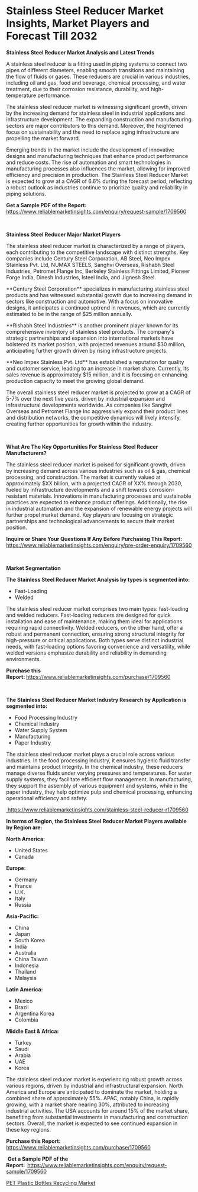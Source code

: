 <p><h1>Stainless Steel Reducer Market Insights, Market Players and Forecast Till 2032</h1></p><p><strong>Stainless Steel Reducer Market Analysis and Latest Trends</strong></p>
<p><p>A stainless steel reducer is a fitting used in piping systems to connect two pipes of different diameters, enabling smooth transitions and maintaining the flow of fluids or gases. These reducers are crucial in various industries, including oil and gas, food and beverage, chemical processing, and water treatment, due to their corrosion resistance, durability, and high-temperature performance.</p><p>The stainless steel reducer market is witnessing significant growth, driven by the increasing demand for stainless steel in industrial applications and infrastructure development. The expanding construction and manufacturing sectors are major contributors to this demand. Moreover, the heightened focus on sustainability and the need to replace aging infrastructure are propelling the market forward.</p><p>Emerging trends in the market include the development of innovative designs and manufacturing techniques that enhance product performance and reduce costs. The rise of automation and smart technologies in manufacturing processes also influences the market, allowing for improved efficiency and precision in production. The Stainless Steel Reducer Market is expected to grow at a CAGR of 6.6% during the forecast period, reflecting a robust outlook as industries continue to prioritize quality and reliability in piping solutions.</p></p>
<p><strong>Get a Sample PDF of the Report:&nbsp;</strong> <a href="https://www.reliablemarketinsights.com/enquiry/request-sample/1709560?utm_campaign=2013&utm_medium=2&utm_source=Github&utm_content=ia&utm_term=10012025&utm_id=stainless-steel-reducer">https://www.reliablemarketinsights.com/enquiry/request-sample/1709560</a></p>
<p>&nbsp;</p>
<p><strong>Stainless Steel Reducer Major Market Players</strong></p>
<p><p>The stainless steel reducer market is characterized by a range of players, each contributing to the competitive landscape with distinct strengths. Key companies include Century Steel Corporation, AB Steel, Neo Impex Stainless Pvt. Ltd, NUMAX STEELS, Sanghvi Overseas, Rishabh Steel Industries, Petromet Flange Inc, Berkeley Stainless Fittings Limited, Pioneer Forge India, Dinesh Industries, Isteel India, and Jignesh Steel.</p><p>**Century Steel Corporation** specializes in manufacturing stainless steel products and has witnessed substantial growth due to increasing demand in sectors like construction and automotive. With a focus on innovative designs, it anticipates a continued uptrend in revenues, which are currently estimated to be in the range of $25 million annually.</p><p>**Rishabh Steel Industries** is another prominent player known for its comprehensive inventory of stainless steel products. The company's strategic partnerships and expansion into international markets have bolstered its market position, with projected revenues around $30 million, anticipating further growth driven by rising infrastructure projects.</p><p>**Neo Impex Stainless Pvt. Ltd** has established a reputation for quality and customer service, leading to an increase in market share. Currently, its sales revenue is approximately $15 million, and it is focusing on enhancing production capacity to meet the growing global demand.</p><p>The overall stainless steel reducer market is projected to grow at a CAGR of 5-7% over the next five years, driven by industrial expansion and infrastructural developments worldwide. As companies like Sanghvi Overseas and Petromet Flange Inc aggressively expand their product lines and distribution networks, the competitive dynamics will likely intensify, creating further opportunities for growth within the industry.</p></p>
<p>&nbsp;</p>
<p><strong>What Are The Key Opportunities For Stainless Steel Reducer Manufacturers?</strong></p>
<p><p>The stainless steel reducer market is poised for significant growth, driven by increasing demand across various industries such as oil & gas, chemical processing, and construction. The market is currently valued at approximately $XX billion, with a projected CAGR of XX% through 2030, fueled by infrastructure developments and a shift towards corrosion-resistant materials. Innovations in manufacturing processes and sustainable practices are expected to enhance product offerings. Additionally, the rise in industrial automation and the expansion of renewable energy projects will further propel market demand. Key players are focusing on strategic partnerships and technological advancements to secure their market position.</p></p>
<p><strong>Inquire or Share Your Questions If Any Before Purchasing This Report:</strong> <a href="https://www.reliablemarketinsights.com/enquiry/pre-order-enquiry/1709560?utm_campaign=2013&utm_medium=2&utm_source=Github&utm_content=ia&utm_term=10012025&utm_id=stainless-steel-reducer">https://www.reliablemarketinsights.com/enquiry/pre-order-enquiry/1709560</a></p>
<p>&nbsp;</p>
<p><strong>Market Segmentation</strong></p>
<p><strong>The Stainless Steel Reducer Market Analysis by types is segmented into:</strong></p>
<p><ul><li>Fast-Loading</li><li>Welded</li></ul></p>
<p><p>The stainless steel reducer market comprises two main types: fast-loading and welded reducers. Fast-loading reducers are designed for quick installation and ease of maintenance, making them ideal for applications requiring rapid connectivity. Welded reducers, on the other hand, offer a robust and permanent connection, ensuring strong structural integrity for high-pressure or critical applications. Both types serve distinct industrial needs, with fast-loading options favoring convenience and versatility, while welded versions emphasize durability and reliability in demanding environments.</p></p>
<p><strong>Purchase this Report:&nbsp;</strong><a href="https://www.reliablemarketinsights.com/purchase/1709560?utm_campaign=2013&utm_medium=2&utm_source=Github&utm_content=ia&utm_term=10012025&utm_id=stainless-steel-reducer">https://www.reliablemarketinsights.com/purchase/1709560</a></p>
<p>&nbsp;</p>
<p><strong>The Stainless Steel Reducer Market Industry Research by Application is segmented into:</strong></p>
<p><ul><li>Food Processing Industry</li><li>Chemical Industry</li><li>Water Supply System</li><li>Manufacturing</li><li>Paper Industry</li></ul></p>
<p><p>The stainless steel reducer market plays a crucial role across various industries. In the food processing industry, it ensures hygienic fluid transfer and maintains product integrity. In the chemical industry, these reducers manage diverse fluids under varying pressures and temperatures. For water supply systems, they facilitate efficient flow management. In manufacturing, they support the assembly of various equipment and systems, while in the paper industry, they help optimize pulp and chemical processing, enhancing operational efficiency and safety.</p></p>
<p><a href="https://www.reliablemarketinsights.com/stainless-steel-reducer-r1709560?utm_campaign=2013&utm_medium=2&utm_source=Github&utm_content=ia&utm_term=10012025&utm_id=stainless-steel-reducer">&nbsp;https://www.reliablemarketinsights.com/stainless-steel-reducer-r1709560</a></p>
<p><strong>In terms of Region, the Stainless Steel Reducer Market Players available by Region are:</strong></p>
<p>
    <p> <strong> North America: </strong>
        <ul>
            <li>United States</li>
            <li>Canada</li>
        </ul>
        </p> 
    <p> <strong> Europe: </strong>
        <ul>
            <li>Germany</li>
            <li>France</li>
            <li>U.K.</li>
            <li>Italy</li>
            <li>Russia</li>
        </ul>
        </p> 
    <p> <strong> Asia-Pacific: </strong>
        <ul>
            <li>China</li>
            <li>Japan</li>
            <li>South Korea</li>
            <li>India</li>
            <li>Australia</li>
            <li>China Taiwan</li>
            <li>Indonesia</li>
            <li>Thailand</li>
            <li>Malaysia</li>
        </ul>
        </p> 
    <p> <strong> Latin America: </strong>
        <ul>
            <li>Mexico</li>
            <li>Brazil</li>
            <li>Argentina Korea</li>
            <li>Colombia</li>
        </ul>
        </p> 
    <p> <strong> Middle East & Africa: </strong>
        <ul>
            <li>Turkey</li>
            <li>Saudi</li>
            <li>Arabia</li>
            <li>UAE</li>
            <li>Korea</li>
        </ul>
    </p>
    </p>
<p><p>The stainless steel reducer market is experiencing robust growth across various regions, driven by industrial and infrastructural expansion. North America and Europe are anticipated to dominate the market, holding a combined share of approximately 55%. APAC, notably China, is rapidly growing, with a market share nearing 30%, attributed to increasing industrial activities. The USA accounts for around 15% of the market share, benefiting from substantial investments in manufacturing and construction sectors. Overall, the market is expected to see continued expansion in these key regions.</p></p>
<p><strong>Purchase this Report: </strong><a href="https://www.reliablemarketinsights.com/purchase/1709560?utm_campaign=2013&utm_medium=2&utm_source=Github&utm_content=ia&utm_term=10012025&utm_id=stainless-steel-reducer">https://www.reliablemarketinsights.com/purchase/1709560</a></p>
<p>&nbsp;<strong>Get a Sample PDF of the Report:&nbsp;&nbsp;</strong><a href="https://www.reliablemarketinsights.com/enquiry/request-sample/1709560?utm_campaign=2013&utm_medium=2&utm_source=Github&utm_content=ia&utm_term=10012025&utm_id=stainless-steel-reducer">https://www.reliablemarketinsights.com/enquiry/request-sample/1709560</a></p>
<p><strong></strong></p>
<p><p><a href="https://github.com/MarciaRunte/Market-Research-Report-List-1/blob/main/pet-plastic-bottles-recycling-market.md?utm_campaign=2013&utm_medium=2&utm_source=Github&utm_content=ia&utm_term=10012025&utm_id=stainless-steel-reducer">PET Plastic Bottles Recycling Market</a></p></p>